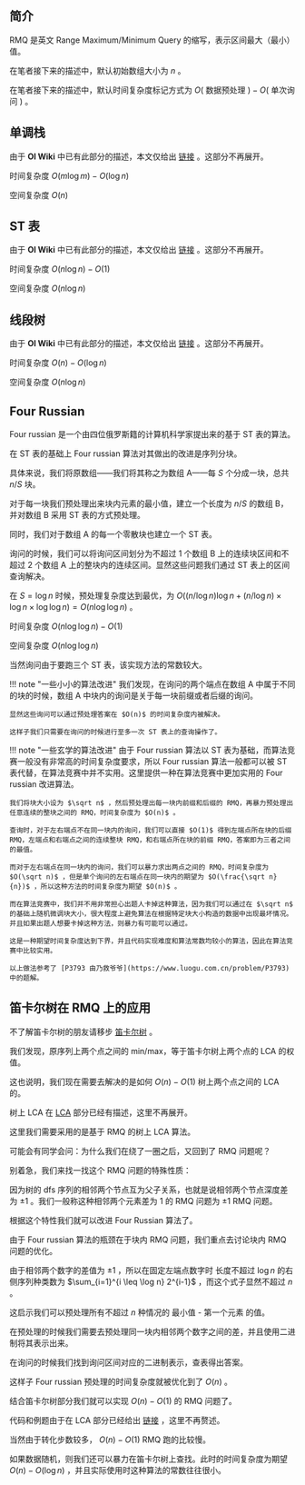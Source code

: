 ## 简介

RMQ 是英文 Range Maximum/Minimum Query 的缩写，表示区间最大（最小）值。

在笔者接下来的描述中，默认初始数组大小为 $n$ 。

在笔者接下来的描述中，默认时间复杂度标记方式为 $O($ 数据预处理 $)-O($ 单次询问 $)$ 。

## 单调栈

由于 **OI Wiki** 中已有此部分的描述，本文仅给出 [链接](../ds/monotonous-stack.md) 。这部分不再展开。

时间复杂度 $O(m\log m)-O(\log n)$ 

空间复杂度 $O(n)$ 

## ST 表

由于 **OI Wiki** 中已有此部分的描述，本文仅给出 [链接](../ds/sparse-table.md) 。这部分不再展开。

时间复杂度 $O(n\log n)-O(1)$ 

空间复杂度 $O(n\log n)$ 

## 线段树

由于 **OI Wiki** 中已有此部分的描述，本文仅给出 [链接](../ds/seg.md) 。这部分不再展开。

时间复杂度 $O(n)-O(\log n)$ 

空间复杂度 $O(n\log n)$ 

## Four Russian

Four russian 是一个由四位俄罗斯籍的计算机科学家提出来的基于 ST 表的算法。

在 ST 表的基础上 Four russian 算法对其做出的改进是序列分块。

具体来说，我们将原数组——我们将其称之为数组 A——每 $S$ 个分成一块，总共 $n/S$ 块。

对于每一块我们预处理出来块内元素的最小值，建立一个长度为 $n/S$ 的数组 B，并对数组 B 采用 ST 表的方式预处理。

同时，我们对于数组 A 的每一个零散块也建立一个 ST 表。

询问的时候，我们可以将询问区间划分为不超过 1 个数组 B 上的连续块区间和不超过 2 个数组 A 上的整块内的连续区间。显然这些问题我们通过 ST 表上的区间查询解决。

在 $S=\log n$ 时候，预处理复杂度达到最优，为 $O((n / \log n)\log n+(n / \log n)\times\log n\times\log \log n)=O(n\log \log n)$ 。

时间复杂度 $O(n\log \log n)-O(1)$ 

空间复杂度 $O(n\log \log n)$ 

当然询问由于要跑三个 ST 表，该实现方法的常数较大。

!!! note "一些小小的算法改进"
    我们发现，在询问的两个端点在数组 A 中属于不同的块的时候，数组 A 中块内的询问是关于每一块前缀或者后缀的询问。
    
    显然这些询问可以通过预处理答案在 $O(n)$ 的时间复杂度内被解决。
    
    这样子我们只需要在询问的时候进行至多一次 ST 表上的查询操作了。

!!! note "一些玄学的算法改进"
    由于 Four russian 算法以 ST 表为基础，而算法竞赛一般没有非常高的时间复杂度要求，所以 Four russian 算法一般都可以被 ST 表代替，在算法竞赛中并不实用。这里提供一种在算法竞赛中更加实用的 Four russian 改进算法。
    
    我们将块大小设为 $\sqrt n$ ，然后预处理出每一块内前缀和后缀的 RMQ，再暴力预处理出任意连续的整块之间的 RMQ，时间复杂度为 $O(n)$ 。
    
    查询时，对于左右端点不在同一块内的询问，我们可以直接 $O(1)$ 得到左端点所在块的后缀 RMQ，左端点和右端点之间的连续整块 RMQ，和右端点所在块的前缀 RMQ，答案即为三者之间的最值。
    
    而对于左右端点在同一块内的询问，我们可以暴力求出两点之间的 RMQ，时间复杂度为 $O(\sqrt n)$ ，但是单个询问的左右端点在同一块内的期望为 $O(\frac{\sqrt n}{n})$ ，所以这种方法的时间复杂度为期望 $O(n)$ 。
    
    而在算法竞赛中，我们并不用非常担心出题人卡掉这种算法，因为我们可以通过在 $\sqrt n$ 的基础上随机微调块大小，很大程度上避免算法在根据特定块大小构造的数据中出现最坏情况。并且如果出题人想要卡掉这种方法，则暴力有可能可以通过。
    
    这是一种期望时间复杂度达到下界，并且代码实现难度和算法常数均较小的算法，因此在算法竞赛中比较实用。
    
    以上做法参考了 [P3793 由乃救爷爷](https://www.luogu.com.cn/problem/P3793) 中的题解。

## 笛卡尔树在 RMQ 上的应用

不了解笛卡尔树的朋友请移步 [笛卡尔树](../ds/cartesian-tree.md) 。

我们发现，原序列上两个点之间的 min/max，等于笛卡尔树上两个点的 LCA 的权值。

这也说明，我们现在需要去解决的是如何 $O(n)-O(1)$ 树上两个点之间的 LCA 的。

树上 LCA 在 [LCA](../graph/lca.md) 部分已经有描述，这里不再展开。

这里我们需要采用的是基于 RMQ 的树上 LCA 算法。

可能会有同学会问：为什么我们在绕了一圈之后，又回到了 RMQ 问题呢？

别着急，我们来找一找这个 RMQ 问题的特殊性质：

因为树的 dfs 序列的相邻两个节点互为父子关系，也就是说相邻两个节点深度差为 $\pm 1$ 。我们一般称这种相邻两个元素差为 1 的 RMQ 问题为 $\pm 1$ RMQ 问题。

根据这个特性我们就可以改进 Four Russian 算法了。

由于 Four russian 算法的瓶颈在于块内 RMQ 问题，我们重点去讨论块内 RMQ 问题的优化。

由于相邻两个数字的差值为 $\pm 1$ ，所以在固定左端点数字时 长度不超过 $\log n$ 的右侧序列种类数为 $\sum_{i=1}^{i \leq \log n} 2^{i-1}$ ，而这个式子显然不超过 $n$ 。

这启示我们可以预处理所有不超过 $n$ 种情况的 最小值 - 第一个元素 的值。

在预处理的时候我们需要去预处理同一块内相邻两个数字之间的差，并且使用二进制将其表示出来。

在询问的时候我们找到询问区间对应的二进制表示，查表得出答案。

这样子 Four russian 预处理的时间复杂度就被优化到了 $O(n)$ 。

结合笛卡尔树部分我们就可以实现 $O(n)-O(1)$ 的 RMQ 问题了。

代码和例题由于在 LCA 部分已经给出 [链接](../graph/lca.md) ，这里不再赘述。

当然由于转化步数较多， $O(n)-O(1)$ RMQ 跑的比较慢。

如果数据随机，则我们还可以暴力在笛卡尔树上查找。此时的时间复杂度为期望 $O(n)-O(\log n)$ ，并且实际使用时这种算法的常数往往很小。
